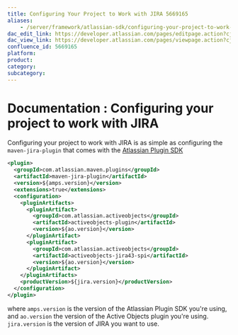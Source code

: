 ```yaml
---
title: Configuring Your Project to Work with JIRA 5669165
aliases:
    - /server/framework/atlassian-sdk/configuring-your-project-to-work-with-jira-5669165.html
dac_edit_link: https://developer.atlassian.com/pages/editpage.action?cjm=wozere&pageId=5669165
dac_view_link: https://developer.atlassian.com/pages/viewpage.action?cjm=wozere&pageId=5669165
confluence_id: 5669165
platform:
product:
category:
subcategory:
---
```

# Documentation : Configuring your project to work with JIRA

Configuring your project to work with JIRA is as simple as configuring the `maven-jira-plugin` that comes with the [Atlassian Plugin SDK](/server/framework/atlassian-sdk/set-up-the-atlassian-plugin-sdk-and-build-a-project)

``` xml
<plugin>
  <groupId>com.atlassian.maven.plugins</groupId>
  <artifactId>maven-jira-plugin</artifactId>
  <version>${amps.version}</version>
  <extensions>true</extensions>
  <configuration>
    <pluginArtifacts>
      <pluginArtifact>
        <groupId>com.atlassian.activeobjects</groupId>
        <artifactId>activeobjects-plugin</artifactId>
        <version>${ao.version}</version>
      </pluginArtifact>
      <pluginArtifact>
        <groupId>com.atlassian.activeobjects</groupId>
        <artifactId>activeobjects-jira43-spi</artifactId>
        <version>${ao.version}</version>
      </pluginArtifact>
    </pluginArtifacts>
    <productVersion>${jira.version}</productVersion>
  </configuration>
</plugin>
```

where `amps.version` is the version of the Atlassian Plugin SDK you're using, and `ao.version` the version of the Active Objects plugin you're using. `jira.version` is the version of JIRA you want to use.












































































































































































































































































































































































































































































